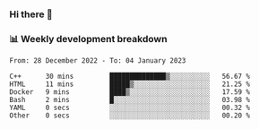 ### Hi there 👋

### 📊 Weekly development breakdown
<!--START_SECTION:waka-->

```text
From: 28 December 2022 - To: 04 January 2023

C++      30 mins         ██████████████▒░░░░░░░░░░   56.67 %
HTML     11 mins         █████▒░░░░░░░░░░░░░░░░░░░   21.25 %
Docker   9 mins          ████▒░░░░░░░░░░░░░░░░░░░░   17.59 %
Bash     2 mins          █░░░░░░░░░░░░░░░░░░░░░░░░   03.98 %
YAML     0 secs          ░░░░░░░░░░░░░░░░░░░░░░░░░   00.32 %
Other    0 secs          ░░░░░░░░░░░░░░░░░░░░░░░░░   00.20 %
```

<!--END_SECTION:waka-->
